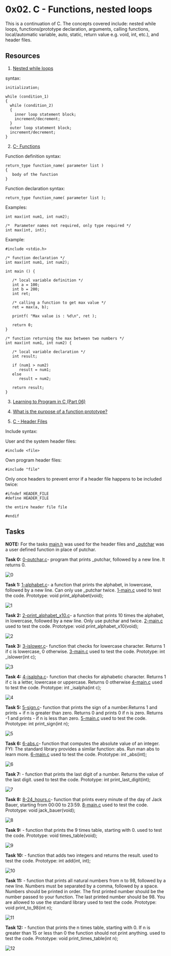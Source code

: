 # **0x02. C - Functions, nested loops**

This is a continuation of C. The concepts covered include: nested while loops, functions(prototype declaration, arguments, calling functions, local/automatic variable, auto, static, return value e.g. void, int, etc.), and header files.

## Resources

1. [Nested while loops](https://www.youtube.com/watch?v=Z3iGeQ1gIss)

syntax:
```
initialization;

while (condition_1)
{
  while (condition_2)
  {
    inner loop statement block;
    increment/decrement;
  }
  outer loop statement block;
  increment/decrement;
}
```

2. [C- Functions](https://www.tutorialspoint.com/cprogramming/c_functions.htm)

Function definition syntax: 
```
return_type function_name( parameter list )
{
   body of the function
}
```
Function declaration syntax:

```
return_type function_name( parameter list );
```
Examples:

```
int max(int num1, int num2);

/*  Parameter names not required, only type required */
int max(int, int);
```

Example:

```
#include <stdio.h>
 
/* function declaration */
int max(int num1, int num2);
 
int main () {

   /* local variable definition */
   int a = 100;
   int b = 200;
   int ret;
 
   /* calling a function to get max value */
   ret = max(a, b);
 
   printf( "Max value is : %d\n", ret );
 
   return 0;
}
 
/* function returning the max between two numbers */
int max(int num1, int num2) {

   /* local variable declaration */
   int result;
 
   if (num1 > num2)
      result = num1;
   else
      result = num2;
 
   return result; 
}
```

3. [Learning to Program in C (Part 06)](https://www.youtube.com/watch?v=qMlnFwYdqIw)

4. [What is the purpose of a function prototype?](https://www.geeksforgeeks.org/what-is-the-purpose-of-a-function-prototype/)

5. [C - Header Files](https://www.tutorialspoint.com/cprogramming/c_header_files.htm)

Include syntax:

User and the system header files: 

```#include <file>```

Own program header files: 

```#include "file"```

Only once headers to prevent error if a header file happens to be included twice:

```
#ifndef HEADER_FILE
#define HEADER_FILE

the entire header file file

#endif
```

## Tasks

**NOTE:** For the tasks [main.h](https://github.com/Muthoni-Maryanne/alx-low_level_programming/blob/master/0x02-functions_nested_loops/main.h) was used for the header files and [_putchar](https://github.com/Muthoni-Maryanne/alx-low_level_programming/blob/master/0x02-functions_nested_loops/_putchar.c) was a user defined function in place of putchar.


**Task 0:**  [0-putchar.c](https://github.com/Muthoni-Maryanne/alx-low_level_programming/blob/master/0x02-functions_nested_loops/0-putchar.c)- program that prints _putchar, followed by a new line. It returns 0.

![0](https://github.com/Muthoni-Maryanne/alx-low_level_programming/assets/107298263/9ad67dbb-a4c3-423e-810e-62ef9f52e40e)

**Task 1:**  [1-alphabet.c](https://github.com/Muthoni-Maryanne/alx-low_level_programming/blob/master/0x02-functions_nested_loops/1-alphabet.c)- a function that prints the alphabet, in lowercase, followed by a new line. Can only use _putchar twice. [1-main.c](https://github.com/Muthoni-Maryanne/alx-low_level_programming/blob/master/0x02-functions_nested_loops/1-main.c) used to test the code.
Prototype: void print_alphabet(void);

![1](https://github.com/Muthoni-Maryanne/alx-low_level_programming/assets/107298263/6b1364e2-d802-4e99-802b-c34046ff9c39)

**Task 2:**  [2-print_alphabet_x10.c](https://github.com/Muthoni-Maryanne/alx-low_level_programming/blob/master/0x02-functions_nested_loops/2-print_alphabet_x10.c)- a function that prints 10 times the alphabet, in lowercase, followed by a new line. Only use putchar and twice. [2-main.c](https://github.com/Muthoni-Maryanne/alx-low_level_programming/blob/master/0x02-functions_nested_loops/2-main.c) used to test the code.
Prototype: void print_alphabet_x10(void);

![2](https://github.com/Muthoni-Maryanne/alx-low_level_programming/assets/107298263/c05e6b70-cc1c-45dd-a687-5e38a5ee4f94)

**Task 3:**  [3-islower.c](https://github.com/Muthoni-Maryanne/alx-low_level_programming/blob/master/0x02-functions_nested_loops/3-islower.c)-  function that checks for lowercase character. Returns 1 if c is lowercase, 0 otherwise. [3-main.c](https://github.com/Muthoni-Maryanne/alx-low_level_programming/blob/master/0x02-functions_nested_loops/3-main.c) used to test the code.
Prototype: int _islower(int c);

![3](https://github.com/Muthoni-Maryanne/alx-low_level_programming/assets/107298263/b8ff8b85-2daf-4e68-8644-e6a51308e54e)

**Task 4:**  [4-isalpha.c](https://github.com/Muthoni-Maryanne/alx-low_level_programming/blob/master/0x02-functions_nested_loops/4-isalpha.c)-  function that checks for alphabetic character. Returns 1 if c is a letter, lowercase or uppercase. Returns 0 otherwise
[4-main.c](https://github.com/Muthoni-Maryanne/alx-low_level_programming/blob/master/0x02-functions_nested_loops/4-main.c) used to test the code.
Prototype: int _isalpha(int c);

![4](https://github.com/Muthoni-Maryanne/alx-low_level_programming/assets/107298263/dbbbde41-1523-4217-969c-df924eb3d282)

**Task 5:**  [5-sign.c](https://github.com/Muthoni-Maryanne/alx-low_level_programming/blob/master/0x02-functions_nested_loops/5-sign.c)- function that prints the sign of a number.Returns 1 and prints + if n is greater than zero. Returns 0 and prints 0 if n is zero. Returns -1 and prints - if n is less than zero. [5-main.c](https://github.com/Muthoni-Maryanne/alx-low_level_programming/blob/master/0x02-functions_nested_loops/5-main.c) used to test the code. Prototype: int print_sign(int n);

![5](https://github.com/Muthoni-Maryanne/alx-low_level_programming/assets/107298263/f7bca79f-f6c9-4c49-b675-e7242e128dbc)


**Task 6:**  [6-abs.c](https://github.com/Muthoni-Maryanne/alx-low_level_programming/blob/master/0x02-functions_nested_loops/6-abs.c)- function that computes the absolute value of an integer. FYI: The standard library provides a similar function: abs. Run man abs to learn more. [6-main.c](https://github.com/Muthoni-Maryanne/alx-low_level_programming/blob/master/0x02-functions_nested_loops/6-main.c) used to test the code.
Prototype: int _abs(int);

![6](https://github.com/Muthoni-Maryanne/alx-low_level_programming/assets/107298263/dc295bb6-c3d8-46f5-9894-afcc40596ebb)


**Task 7:** []()- function that prints the last digit of a number. Returns the value of the last digit. []() used to test the code.
Prototype: int print_last_digit(int);

![7](https://github.com/Muthoni-Maryanne/alx-low_level_programming/assets/107298263/55951876-cb2c-4ab5-a941-d623b2b3b68d)


**Task 8:** [8-24_hours.c](https://github.com/Muthoni-Maryanne/alx-low_level_programming/blob/master/0x02-functions_nested_loops/8-24_hours.c)- function that prints every minute of the day of Jack Bauer, starting from 00:00 to 23:59. [8-main.c](https://github.com/Muthoni-Maryanne/alx-low_level_programming/blob/master/0x02-functions_nested_loops/8-main.c) used to test the code.
Prototype: void jack_bauer(void);

![8](https://github.com/Muthoni-Maryanne/alx-low_level_programming/assets/107298263/bb75ac80-9ddf-425a-a73b-f71ae5a91bc9)


**Task 9:** []()-  function that prints the 9 times table, starting with 0. []() used to test the code.
Prototype: void times_table(void); 

![9](https://github.com/Muthoni-Maryanne/alx-low_level_programming/assets/107298263/a87e8ed1-47c6-4cca-a3bf-b07d5bdd7189)


**Task 10:** []()- function that adds two integers and returns the result. []() used to test the code.
Prototype: int add(int, int);

![10](https://github.com/Muthoni-Maryanne/alx-low_level_programming/assets/107298263/7381b857-9d8c-433a-9212-1f235fb812f7)

**Task 11:** []()- function that prints all natural numbers from n to 98, followed by a new line. Numbers must be separated by a comma, followed by a space. Numbers should be printed in order. The first printed number should be the number passed to your function. The last printed number should be 98. You are allowed to use the standard library []() used to test the code.
Prototype: void print_to_98(int n);

![11](https://github.com/Muthoni-Maryanne/alx-low_level_programming/assets/107298263/e9caeae1-5940-465d-9bdb-7245b25e6d01)

**Task 12:** []()- function that prints the n times table, starting with 0. If n is greater than 15 or less than 0 the function should not print anything. []() used to test the code. 
Prototype: void print_times_table(int n);

![12](https://github.com/Muthoni-Maryanne/alx-low_level_programming/assets/107298263/24eddee4-3194-4f53-9e02-5751542d6d15)

